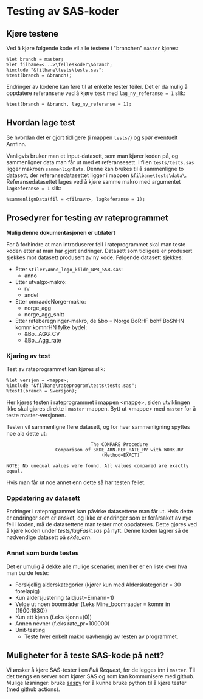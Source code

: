 # Testing av SAS-koder

## Kjøre testene

Ved å kjøre følgende kode vil alle testene i "branchen" `master` kjøres:

```sas
%let branch = master;
%let filbane=<...>\felleskoder\&branch;
%include "&filbane\tests\tests.sas";
%test(branch = &branch);
```

Endringer av kodene kan føre til at enkelte tester feiler. Det er da mulig å oppdatere referansene ved å kjøre `test` med `lag_ny_referanse = 1` slik:

```sas
%test(branch = &branch, lag_ny_referanse = 1);
```

## Hvordan lage test

Se hvordan det er gjort tidligere (i mappen `tests/`) og spør eventuelt Arnfinn.

Vanligvis bruker man et input-datasett, som man kjører koden på, og sammenligner data man får ut med et referansesett. I filen `tests/tests.sas` ligger makroen `sammenlignData`. Denne kan brukes til å sammenligne to datasett, der referansedatasettet ligger i mappen `&filbane\tests\data\`. Referansedatasettet lages ved å kjøre samme makro med argumentet `lagReferanse = 1` slik:

```sas
%sammenlignData(fil = <filnavn>, lagReferanse = 1);
```

## Prosedyrer for testing av rateprogrammet

**Mulig denne dokumentasjonen er utdatert**

For å forhindre at man introduserer feil i rateprogrammet skal man teste koden etter at man har gjort endringer. Datasett som tidligere er produsert sjekkes mot datasett produsert av ny kode. Følgende datasett sjekkes:

- Etter `Stiler\Anno_logo_kilde_NPR_SSB.sas`:
  - anno
- Etter utvalgx-makro:
  - rv
  - andel
- Etter omraadeNorge-makro:
  - norge_agg
  - norge_agg_snitt
- Etter rateberegninger-makro, de &bo = Norge BoRHF bohf BoShHN komnr komnrHN fylke bydel:
  - &Bo._AGG_CV
  - &Bo._Agg_rate

### Kjøring av test

Test av rateprogrammet kan kjøres slik:

    %let versjon = <mappe>;
    %include "&filbane\rateprogram\tests\tests.sas";
    %test1(branch = &versjon);
Her kjøres testen i rateprogrammet i mappen &lt;mappe&gt;, siden utviklingen ikke skal gjøres direkte i `master`-mappen. Bytt ut &lt;mappe&gt; med `master` for å teste master-versjonen.

Testen vil sammenligne flere datasett, og for hver sammenligning spyttes noe ala dette ut:

                                   The COMPARE Procedure
                      Comparison of SKDE_ARN.REF_RATE_RV with WORK.RV
                                       (Method=EXACT)

    NOTE: No unequal values were found. All values compared are exactly equal.

Hvis man får ut noe annet enn dette så har testen feilet.

### Oppdatering av datasett

Endringer i rateprogrammet kan påvirke datasettene man får ut. Hvis dette er endringer som er ønsket, og ikke er endringer som er forårsaket av nye feil i koden, må de datasettene man tester mot oppdateres. Dette gjøres ved å kjøre koden under *tests/lagFasit.sas* på nytt. Denne koden lagrer så de nødvendige datasett på *skde_arn*.

### Annet som burde testes

Det er umulig å dekke alle mulige scenarier, men her er en liste over hva man burde teste:

- Forskjellig alderskategorier (kjører kun med Alderskategorier = 30 foreløpig)
- Kun aldersjustering (aldjust=Ermann=1)
- Velge ut noen boområder (f.eks Mine_boomraader = komnr in (1900:1930))
- Kun ett kjønn (f.eks kjonn=(0))
- Annen nevner (f.eks rate_pr=100000)
- Unit-testing
  - Teste hver enkelt makro uavhengig av resten av programmet.
   

## Muligheter for å teste SAS-kode på nett?

Vi ønsker å kjøre SAS-tester i en *Pull Request*, før de legges inn i `master`. Til det trengs en server som kjører SAS og som kan kommunisere med github. Mulige løsninger: bruke [saspy](https://github.com/sassoftware/saspy) for å kunne bruke python til å kjøre tester (med github actions).
